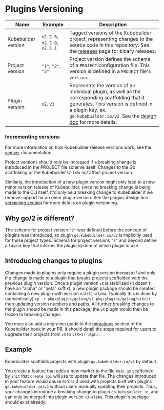 # Plugins Versioning

| Name | Example | Description |
|----------|-------------|--------|
| Kubebuilder version | `v2.2.0`, `v2.3.0`, `v2.3.1` | Tagged versions of the Kubebuilder project, representing changes to the source code in this repository. See the [releases][kb-releases] page for binary releases. |
| Project version |  `"1"`, `"2"`, `"3"` | Project version defines the scheme of a `PROJECT` configuration file. This version is defined in a `PROJECT` file's `version`. |
| Plugin version | `v2`, `v3` | Represents the version of an individual plugin, as well as the corresponding scaffolding that it generates. This version is defined in a plugin key, ex. `go.kubebuilder.io/v2`. See the [design doc][cli-plugins-versioning] for more details. |

### Incrementing versions

For more information on how Kubebuilder release versions work, see the [semver][semver] documentation.

Project versions should only be increased if a breaking change is introduced in the PROJECT file scheme itself. Changes to the Go scaffolding or the Kubebuilder CLI *do not* affect project version.

Similarly, the introduction of a new plugin version might only lead to a new minor version release of Kubebuilder, since no breaking change is being made to the CLI itself. It'd only be a breaking change to Kubebuilder if we remove support for an older plugin version. See the plugins design doc [versioning section][cli-plugins-versioning]
for more details on plugin versioning.

<aside class="note">

<h1>Why go/2 is different?</h1>

The scheme for project version `"2"` was defined before the concept of plugins was introduced, so plugin `go.kubebuilder.io/v2` is implicitly used for those project types. Schema for project versions `"3"` and beyond define a `layout` key that informs the plugin system of which plugin to use.

</aside>

## Introducing changes to plugins

Changes made to plugins only require a plugin version increase if and only if a change is made to a plugin
that breaks projects scaffolded with the previous plugin version. Once a plugin version `vX` is stabilized (it doesn't
have an "alpha" or "beta" suffix), a new plugin package should be created containing a new plugin with version
`v(X+1)-alpha`. Typically this is done by (semantically) `cp -r pkg/plugins/golang/vX pkg/plugins/golang/v(X+1)` then updating
version numbers and paths. All further breaking changes to the plugin should be made in this package; the `vX`
plugin would then be frozen to breaking changes.

You must also add a migration guide to the [migrations][migrations]
section of the Kubebuilder book in your PR. It should detail the steps required
for users to upgrade their projects from `vX` to `v(X+1)-alpha`.

<aside class="note">

<h1>Example</h1>

Kubebuilder scaffolds projects with plugin `go.kubebuilder.io/v3` by default.

You create a feature that adds a new marker to the file `main.go` scaffolded by `init` that `create api` will use to update that file. The changes introduced in your feature would cause errors if used with projects built with plugins `go.kubebuilder.io/v2` without users manually updating their projects. Thus, your changes introduce a breaking change to plugin `go.kubebuilder.io`, and can only be merged into plugin version `v3-alpha`. This plugin's package should exist already.

</aside>

[design-doc]: ./extending-cli.md
[cli-plugins-versioning]:./extending-cli.md#plugin-versioning
[semver]: https://semver.org/
[migrations]: ../migrations.md
[kb-releases]:https://github.com/kubernetes-sigs/kubebuilder/releases
